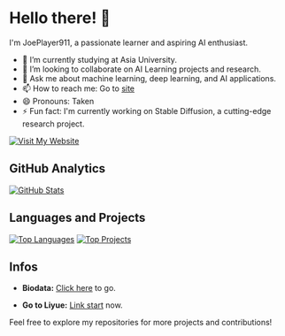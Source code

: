 # Hello there! 👋

I'm JoePlayer911, a passionate learner and aspiring AI enthusiast.

- 🌱 I’m currently studying at Asia University.
- 👯 I’m looking to collaborate on AI Learning projects and research.
- 💬 Ask me about machine learning, deep learning, and AI applications.
- 📫 How to reach me: Go to [site](https://goo.gl/maps/DWZCFzLCGkC2BaD36)
- 😄 Pronouns: Taken
- ⚡ Fun fact: I'm currently working on Stable Diffusion, a cutting-edge research project.

[![Visit My Website](https://img.shields.io/badge/Visit%20My%20Website-%230076D6?style=for-the-badge&logo=google-chrome&logoColor=white)](https://jonathanjoest4r.pythonanywhere.com)

## GitHub Analytics
[![GitHub Stats](https://github-readme-stats.vercel.app/api?username=JoePlayer911&count_private=true&show_icons=true&include_all_commits=true&theme=radical)](https://github.com/JoePlayer911)

## Languages and Projects
[![Top Languages](https://github-readme-stats.vercel.app/api/top-langs/?username=JoePlayer911&layout=compact&hide=HTML,CSS,Stylus,CoffeeScript,EJS&langs_count=10&theme=radical)](https://github.com/JoePlayer911)
[![Top Projects](https://github-readme-stats.vercel.app/api/top-langs/?username=JoePlayer911&layout=compact&hide=HTML,CSS,Stylus,CoffeeScript,EJS&langs_count=10&theme=radical)](https://github.com/JoePlayer911/JPStableDiffusion)

## Infos

- **Biodata:** [Click here](jonathanjoest4r.pythonanywhere.com/admin)
  to go.

- **Go to Liyue:** [Link start](jonathanjoest4r.pythonanywhere.com/liyue)
  now.

Feel free to explore my repositories for more projects and contributions!
